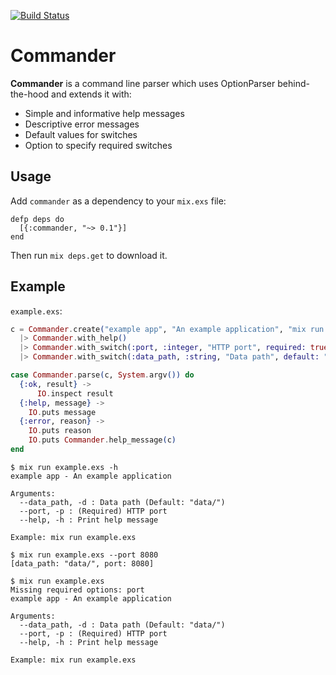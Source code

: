[![Build Status](https://travis-ci.org/svetob/commander.svg?branch=master)](https://travis-ci.org/svetob/commander)

# Commander

__Commander__ is a command line parser which uses OptionParser behind-the-hood
and extends it with:

  - Simple and informative help messages
  - Descriptive error messages
  - Default values for switches
  - Option to specify required switches

## Usage

Add `commander` as a dependency to your `mix.exs` file:

```
defp deps do
  [{:commander, "~> 0.1"}]
end
```

Then run `mix deps.get` to download it.

## Example

`example.exs`:
```Elixir
c = Commander.create("example app", "An example application", "mix run example.exs")
  |> Commander.with_help()
  |> Commander.with_switch(:port, :integer, "HTTP port", required: true, alias: :p)
  |> Commander.with_switch(:data_path, :string, "Data path", default: "data/", alias: :d)

case Commander.parse(c, System.argv()) do
  {:ok, result} ->
      IO.inspect result
  {:help, message} ->
    IO.puts message
  {:error, reason} ->
    IO.puts reason
    IO.puts Commander.help_message(c)
end
```


```
$ mix run example.exs -h
example app - An example application

Arguments:
  --data_path, -d : Data path (Default: "data/")
  --port, -p : (Required) HTTP port
  --help, -h : Print help message

Example: mix run example.exs

$ mix run example.exs --port 8080
[data_path: "data/", port: 8080]

$ mix run example.exs
Missing required options: port
example app - An example application

Arguments:
  --data_path, -d : Data path (Default: "data/")
  --port, -p : (Required) HTTP port
  --help, -h : Print help message

Example: mix run example.exs
```
